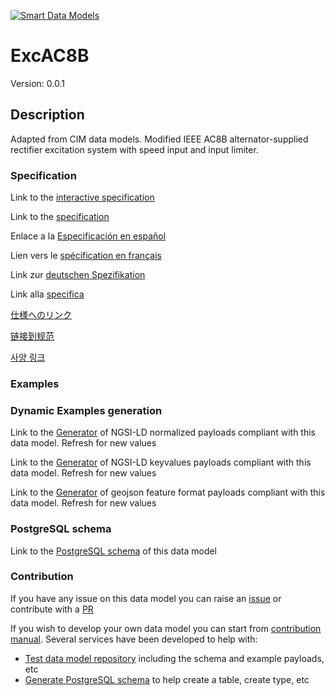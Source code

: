 [![Smart Data Models](https://smartdatamodels.org/wp-content/uploads/2022/01/SmartDataModels_logo.png "Logo")](https://smartdatamodels.org)
# ExcAC8B
Version: 0.0.1

## Description 

Adapted from CIM data models. Modified IEEE AC8B alternator-supplied rectifier excitation system with speed input and input limiter.
### Specification

Link to the [interactive specification](https://swagger.lab.fiware.org/?url=https://smart-data-models.github.io/dataModel.EnergyCIM/ExcAC8B/swagger.yaml)

Link to the [specification](https://github.com/smart-data-models/dataModel.EnergyCIM/blob/master/ExcAC8B/doc/spec.md)

Enlace a la [Especificación en español](https://github.com/smart-data-models/dataModel.EnergyCIM/blob/master/ExcAC8B/doc/spec_ES.md)

Lien vers le [spécification en français](https://github.com/smart-data-models/dataModel.EnergyCIM/blob/master/ExcAC8B/doc/spec_FR.md)

Link zur [deutschen Spezifikation](https://github.com/smart-data-models/dataModel.EnergyCIM/blob/master/ExcAC8B/doc/spec_DE.md)

Link alla [specifica](https://github.com/smart-data-models/dataModel.EnergyCIM/blob/master/ExcAC8B/doc/spec_IT.md)

[仕様へのリンク](https://github.com/smart-data-models/dataModel.EnergyCIM/blob/master/ExcAC8B/doc/spec_JA.md)

[链接到规范](https://github.com/smart-data-models/dataModel.EnergyCIM/blob/master/ExcAC8B/doc/spec_ZH.md)

[사양 링크](https://github.com/smart-data-models/dataModel.EnergyCIM/blob/master/ExcAC8B/doc/spec_KO.md)
### Examples
### Dynamic Examples generation

Link to the [Generator](https://smartdatamodels.org/extra/ngsi-ld_generator.php?schemaUrl=https://raw.githubusercontent.com/smart-data-models/dataModel.EnergyCIM/master/ExcAC8B/schema.json&email=info@smartdatamodels.org) of NGSI-LD normalized payloads compliant with this data model. Refresh for new values

Link to the [Generator](https://smartdatamodels.org/extra/ngsi-ld_generator_keyvalues.php?schemaUrl=https://raw.githubusercontent.com/smart-data-models/dataModel.EnergyCIM/master/ExcAC8B/schema.json&email=info@smartdatamodels.org) of NGSI-LD keyvalues payloads compliant with this data model. Refresh for new values

Link to the [Generator](https://smartdatamodels.org/extra/geojson_features_generator.php?schemaUrl=https://raw.githubusercontent.com/smart-data-models/dataModel.EnergyCIM/master/ExcAC8B/schema.json&email=info@smartdatamodels.org) of geojson feature format payloads compliant with this data model. Refresh for new values
### PostgreSQL schema

Link to the [PostgreSQL schema](https://github.com/smart-data-models/dataModel.EnergyCIM/blob/master/ExcAC8B/schema.sql) of this data model
### Contribution

 If you have any issue on this data model you can raise an [issue](https://github.com/smart-data-models/dataModel.EnergyCIM/issues)  or contribute with a [PR](https://github.com/smart-data-models/dataModel.EnergyCIM/pulls)

 If you wish to develop your own data model you can start from [contribution manual](https://bit.ly/contribution_manual). Several services have been developed to help with: 
 - [Test data model repository](https://smartdatamodels.org/index.php/data-models-contribution-api/) including the schema and example payloads, etc
 - [Generate PostgreSQL schema](https://smartdatamodels.org/index.php/sql-service/) to help create a table, create type, etc